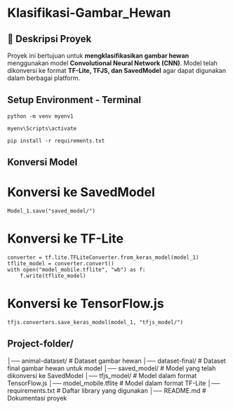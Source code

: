 # Klasifikasi-Gambar_Hewan

## 📝 Deskripsi Proyek
Proyek ini bertujuan untuk **mengklasifikasikan gambar hewan** menggunakan model **Convolutional Neural Network (CNN)**. Model telah dikonversi ke format **TF-Lite, TFJS, dan SavedModel** agar dapat digunakan dalam berbagai platform.

## Setup Environment - Terminal
```
python -m venv myenv1

myenv\Scripts\activate

pip install -r requirements.txt
```

## Konversi Model
# Konversi ke SavedModel
```
Model_1.save("saved_model/")
```

# Konversi ke TF-Lite
```
converter = tf.lite.TFLiteConverter.from_keras_model(model_1)
tflite_model = converter.convert()
with open("model_mobile.tflite", "wb") as f:
    f.write(tflite_model)
```

# Konversi ke TensorFlow.js
```
tfjs.converters.save_keras_model(model_1, "tfjs_model/")
```

## Project-folder/
│── animal-dataset/         # Dataset gambar hewan
│── dataset-final/          # Dataset final gambar hewan untuk model
│── saved_model/            # Model yang telah dikonversi ke SavedModel
│── tfjs_model/             # Model dalam format TensorFlow.js
│── model_mobile.tflite     # Model dalam format TF-Lite
│── requirements.txt        # Daftar library yang digunakan
│── README.md               # Dokumentasi proyek

